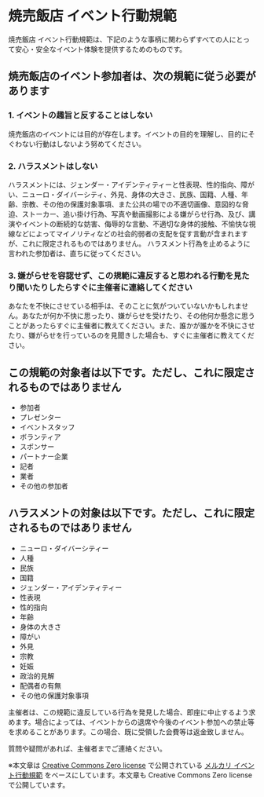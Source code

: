 # 焼売飯店 イベント行動規範

焼売飯店 イベント行動規範は、下記のような事柄に関わらずすべての人にとって安心・安全なイベント体験を提供するためのものです。

## 焼売飯店のイベント参加者は、次の規範に従う必要があります

### 1. イベントの趣旨と反することはしない

焼売飯店のイベントには目的が存在します。イベントの目的を理解し、目的にそぐわない行動はしないよう努めてください。

### 2. ハラスメントはしない

ハラスメントには、ジェンダー・アイデンティティーと性表現、性的指向、障がい、ニューロ・ダイバーシティ、外見、身体の大きさ、民族、国籍、人種、年齢、宗教、その他の保護対象事項、また公共の場での不適切画像、意図的な脅迫、ストーカー、追い掛け行為、写真や動画撮影による嫌がらせ行為、及び、講演やイベントの断続的な妨害、侮辱的な言動、不適切な身体的接触、不愉快な視線などによってマイノリティなどの社会的弱者の支配を促す言動が含まれますが、これに限定されるものではありません。
ハラスメント行為を止めるように言われた参加者は、直ちに従ってください。

### 3. 嫌がらせを容認せず、この規範に違反すると思われる行動を見たり聞いたりしたらすぐに主催者に連絡してください

あなたを不快にさせている相手は、そのことに気がついていないかもしれません。あなたが何か不快に思ったり、嫌がらせを受けたり、その他何か懸念に思うことがあったらすぐに主催者に教えてください。また、誰かが誰かを不快にさせたり、嫌がらせを行っているのを見聞きした場合も、すぐに主催者に教えてください。

## この規範の対象者は以下です。ただし、これに限定されるものではありません

- 参加者
- プレゼンター
- イベントスタッフ
- ボランティア
- スポンサー
- パートナー企業
- 記者
- 業者
- その他の参加者

## ハラスメントの対象は以下です。ただし、これに限定されるものではありません

- ニューロ・ダイバーシティー
- 人種
- 民族
- 国籍
- ジェンダー・アイデンティティー
- 性表現
- 性的指向
- 年齢
- 身体の大きさ
- 障がい
- 外見
- 宗教
- 妊娠
- 政治的見解
- 配偶者の有無
- その他の保護対象事項

主催者は、この規範に違反している行為を発見した場合、即座に中止するよう求めます。場合によっては、イベントからの退席や今後のイベント参加への禁止等を求めることがあります。この場合、既に受領した会費等は返金致しません。

質問や疑問があれば、主催者までご連絡ください。

※本文章は [Creative Commons Zero license](https://creativecommons.org/publicdomain/zero/1.0/deed.ja) で公開されている [メルカリ イベント行動規範](https://about.mercari.com/event-code-of-conduct/) をベースにしています。本文章も Creative Commons Zero license で公開しています。
